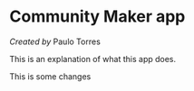 # Community Maker app
*Created by* Paulo Torres

This is an explanation of what this app does.


This is some changes
